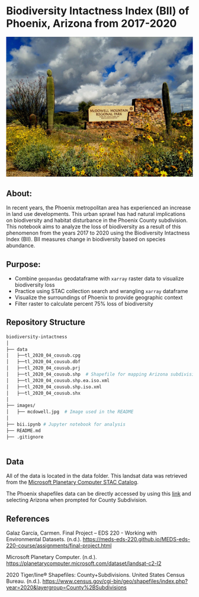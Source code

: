 # Biodiversity Intactness Index (BII) of Phoenix, Arizona from 2017-2020

![images/mcdowell.jpeg](images/mcdowell.jpeg)

## About:
In recent years, the Phoenix metropolitan area has experienced an increase in land use developments. This urban sprawl has had natural implications on biodiversity and habitat disturbance in the Phoenix County subdivision. This notebook aims to analyze the loss of biodiversity as a result of this phenomenon from the years 2017 to 2020 using the Biodiversity Intactness Index (BII). BII measures change in biodiversity based on species abundance.

## Purpose: 

- Combine `geopandas` geodataframe with `xarray` raster data to visualize biodiversity loss
- Practice using STAC collection search and wrangling `xarray` dataframe
- Visualize the surroundings of Phoenix to provide geographic context
- Filter raster to calculate percent 75% loss of biodiversity

## Repository Structure

```bash
biodiversity-intactness
│
├── data                        
│   ├──tl_2020_04_cousub.cpg
│   ├──tl_2020_04_cousub.dbf
│   ├──tl_2020_04_cousub.prj 
│   ├──tl_2020_04_cousub.shp  # Shapefile for mapping Arizona subdivisions
│   ├──tl_2020_04_cousub.shp.ea.iso.xml
│   ├──tl_2020_04_cousub.shp.iso.xml
│   ├──tl_2020_04_cousub.shx   
│
├── images/                       
│   ├── mcdowell.jpg  # Image used in the README
│
├── bii.ipynb # Jupyter notebook for analysis      
├── README.md                        
├── .gitignore  
                
```

## Data

All of the data is located in the data folder. This landsat data was retrieved from the [Microsoft Planetary Computer STAC Catalog](https://planetarycomputer.microsoft.com/dataset/io-biodiversity).  

The Phoenix shapefiles  data can be directly accessed by using this [link](https://www.census.gov/cgi-bin/geo/shapefiles/index.php?year=2020&layergroup=County+Subdivisions) and selecting Arizona when prompted for County Subdivision.

## References

Galaz García, Carmen. Final Project – EDS 220 - Working with Environmental Datasets. (n.d.). https://meds-eds-220.github.io/MEDS-eds-220-course/assignments/final-project.html

Microsoft Planetary Computer. (n.d.). https://planetarycomputer.microsoft.com/dataset/landsat-c2-l2

2020 Tiger/line® Shapefiles: County+Subdivisions. United States Census Bureau. (n.d.). https://www.census.gov/cgi-bin/geo/shapefiles/index.php?year=2020&layergroup=County%2BSubdivisions 

